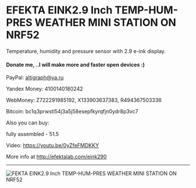 # EFEKTA EINK2.9 Inch TEMP-HUM-PRES WEATHER MINI STATION ON NRF52

Temperature, humidity and pressure sensor with 2.9 e-ink display.

#### Donate me, ..I will make more and faster open devices :)

PayPal: altigraph@ya.ru

Yandex Money: 4100140180242

WebMoney: Z722291985192, X133903637383, R494367503336

Bitcoin: bc1q3prwstl54j3a5j58esepfkyrqfjn0ydr8p3vc7

Also you can buy:

fully assembled - 51.5

Video: https://youtu.be/0yZfeFMDKKY

More info at http://efektalab.com/eink290

---

![FEKTA EINK2.9 Inch TEMP-HUM-PRES WEATHER MINI STATION ON NRF52](https://github.com/smartboxchannel/EFEKTA-EINK290-TEMP-HUM-PRES-WEATHER-MINI-STATION-NRF52/blob/main/Images/0002.jpg) 
